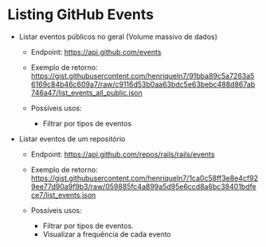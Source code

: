 # Listing GitHub Events
- Listar eventos públicos no geral (Volume massivo de dados)

   - Endpoint: https://api.github.com/events

   - Exemplo de retorno: https://gist.githubusercontent.com/henriqueln7/91bba89c5a7263a56169c84b46c609a7/raw/c9116d53b0aa63bdc5e63bebc488d867ab746a47/list_events_all_public.json

   - Possíveis usos:

        - Filtrar por tipos de eventos

- Listar eventos de um repositório

   - Endpoint: https://api.github.com/repos/rails/rails/events

   - Exemplo de retorno: https://gist.githubusercontent.com/henriqueln7/1ca0c58ff3e8e4cf929ee77d90a9f9b3/raw/059885fc4a899a5d95e6ccd8a6bc38401bdfece7/list_events.json

   - Possíveis usos:
        - Filtrar por tipos de eventos. 
        - Visualizar a frequência de cada evento
